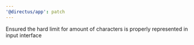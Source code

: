 ```yaml
---
'@directus/app': patch
---
```


Ensured the hard limit for amount of characters is properly represented in input interface
